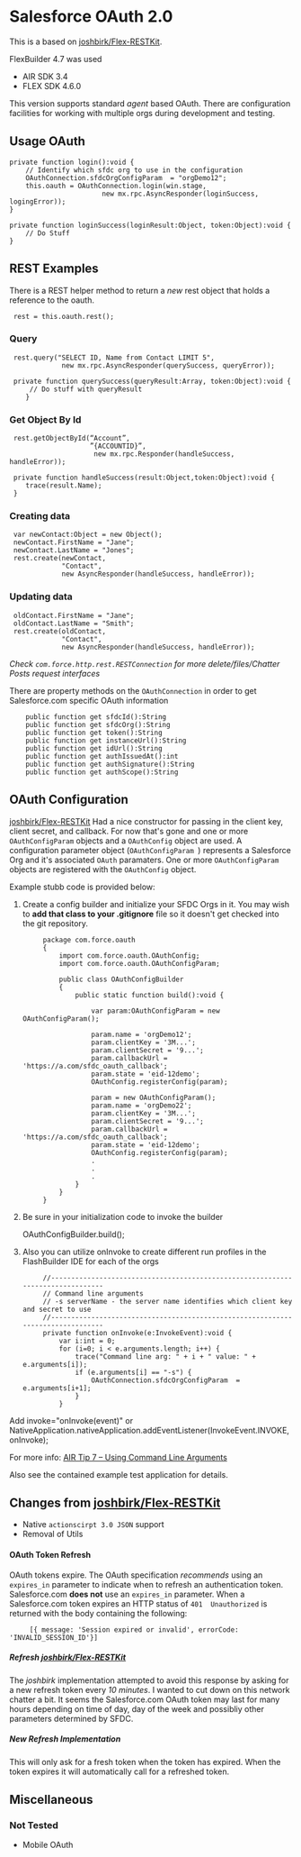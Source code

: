 # Salesforce OAuth 2.0
This is a based on [joshbirk/Flex-RESTKit](https://github.com/joshbirk/Flex-RESTKit). 

FlexBuilder 4.7 was used

* AIR SDK 3.4
* FLEX SDK 4.6.0

This version supports standard _agent_ based OAuth.
There are configuration facilities for working with multiple orgs during development and testing.

## Usage  OAuth
    
    private function login():void {
        // Identify which sfdc org to use in the configuration
        OAuthConnection.sfdcOrgConfigParam  = "orgDemo12";
	    this.oauth = OAuthConnection.login(win.stage,
						   new mx.rpc.AsyncResponder(loginSuccess, logingError));
    }

    private function loginSuccess(loginResult:Object, token:Object):void {
        // Do Stuff
    }
     
## REST Examples

There is a REST helper method to return a *new* rest object that holds a reference to the oauth.

	 rest = this.oauth.rest();
     
### Query
     rest.query("SELECT ID, Name from Contact LIMIT 5",
                 new mx.rpc.AsyncResponder(querySuccess, queryError));
			
     private function querySuccess(queryResult:Array, token:Object):void {
         // Do stuff with queryResult
     	}

### Get Object By Id
     rest.getObjectById(“Account”,
                        ”{ACCOUNTID}”,
                         new mx.rpc.Responder(handleSuccess, handleError));

     private function handleSuccess(result:Object,token:Object):void {
     	trace(result.Name);
     }

### Creating data

     var newContact:Object = new Object();
     newContact.FirstName = "Jane";
     newContact.LastName = "Jones";
     rest.create(newContact,
                 "Contact",
                 new AsyncResponder(handleSuccess, handleError));

### Updating data
     oldContact.FirstName = "Jane";
     oldContact.LastName = "Smith";
     rest.create(oldContact,
                 "Contact",
                 new AsyncResponder(handleSuccess, handleError));
        
*Check `com.force.http.rest.RESTConnection` for more delete/files/Chatter Posts request interfaces*
     
There are property methods on the `OAuthConnection` in order to get Salesforce.com specific OAuth information

        public function get sfdcId():String 
        public function get sfdcOrg():String
        public function get token():String 
        public function get instanceUrl():String 
        public function get idUrl():String
        public function get authIssuedAt():int
        public function get authSignature():String
        public function get authScope():String

## OAuth Configuration
[joshbirk/Flex-RESTKit](https://github.com/joshbirk/Flex-RESTKit) Had a nice constructor for passing in the 
client key, client secret, and callback. For now that's gone and one or more `OAuthConfigParam` objects and  a `OAuthConfig` object are used. A configuration parameter object (`OAuthConfigParam `) represents a Salesforce Org and it's associated `OAuth` paramaters. One or more `OAuthConfigParam` objects are registered with the `OAuthConfig` object. 


Example stubb code is provided below:
 
1. Create a config builder and initialize your SFDC Orgs in it. You may wish to __add that class to your .gitignore__ file so it doesn't get checked into the git repository.

            package com.force.oauth
            {
            	import com.force.oauth.OAuthConfig;
            	import com.force.oauth.OAuthConfigParam;
	
            	public class OAuthConfigBuilder
            	{
            		public static function build():void {
                        
            			var param:OAuthConfigParam = new OAuthConfigParam();
                        
            			param.name = 'orgDemo12';
            			param.clientKey = '3M...';
            			param.clientSecret = '9...';
            			param.callbackUrl = 'https://a.com/sfdc_oauth_callback';
            			param.state = 'eid-12demo';
            			OAuthConfig.registerConfig(param);
                        
                        param = new OAuthConfigParam();
            			param.name = 'orgDemo22';
            			param.clientKey = '3M...';
            			param.clientSecret = '9...';
            			param.callbackUrl = 'https://a.com/sfdc_oauth_callback';
            			param.state = 'eid-12demo';
            			OAuthConfig.registerConfig(param);
                        .
                        .
                        .
            		}
            	}
            }
            
2.  Be sure in your initialization code to invoke the builder

    OAuthConfigBuilder.build();
    

3. Also you can utilize onInvoke to create different run profiles in the FlashBuilder IDE for each of the orgs

            //--------------------------------------------------------------------------------
            // Command line arguments
            // -s serverName - the server name identifies which client key and secret to use
            //--------------------------------------------------------------------------------
            private function onInvoke(e:InvokeEvent):void {
            	var i:int = 0;
            	for (i=0; i < e.arguments.length; i++) {
            		trace("Command line arg: " + i + " value: " + e.arguments[i]);  
            		if (e.arguments[i] == "-s") { 
            			OAuthConnection.sfdcOrgConfigParam  = e.arguments[i+1];
            		}
            	}

Add 
invoke="onInvoke(event)"
or
NativeApplication.nativeApplication.addEventListener(InvokeEvent.INVOKE, onInvoke);

For more info: [AIR Tip 7 – Using Command Line Arguments](http://archive.davidtucker.net/2008/01/23/air-tip-7-using-command-line-arguments/#)

Also see the contained example test application for details.

## Changes from [joshbirk/Flex-RESTKit](https://github.com/joshbirk/Flex-RESTKit)
* Native `actionscirpt 3.0 JSON` support
* Removal of Utils


#### OAuth Token Refresh 
OAuth tokens expire. The OAuth specification *recommends* using an `expires_in` parameter to indicate when to refresh an authentication token. Salesforce.com **does not** use an `expires_in` parameter. When a Salesforce.com token expires an HTTP status of `401  Unauthorized` is returned with the body containing the following:

         [{ message: 'Session expired or invalid', errorCode: 'INVALID_SESSION_ID'}]

#####  Refresh  [joshbirk/Flex-RESTKit](https://github.com/joshbirk/Flex-RESTKit) 
The *joshbirk* implementation attempted to avoid this response by asking for a new refresh token every *10 minutes*. I wanted to cut down  on this network chatter a bit.  It seems the Salesforce.com OAuth token may last for many hours depending on time of day, day of the week and possibliy other parameters determined by SFDC. 

##### New Refresh Implementation
This will only ask for a fresh token when the token has expired. When the token expires it will automatically call for a refreshed token. 

## Miscellaneous

### Not Tested
* Mobile OAuth




